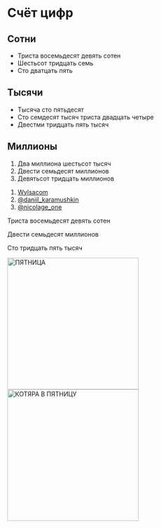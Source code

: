 <!DOCTYPE html>
<html>
<head>
	<meta charset="utf-8">
	<title>Мой сайт</title>
	<link rel="stylesheet" href="css.css">
</head>
<body>
	<h1>Счёт цифр</h1>
	<h2>Сотни</h2>
	<ul>
		<li>Триста восемьдесят девять сотен</li>
		<li>Шестьсот тридцать семь</li>
		<li>Сто дватцать пять</li>
	</ul>
	<h2>Тысячи</h2>
	<ul>
		<li>Тысяча сто пятьдесят</li>
		<li>Сто семдесят тысяч триста двадцать четыре</li>
		<li>Двестми тридцать пять тысяч</li>
	</ul>
	<h2>Миллионы</h2>
	<ol>
		<li>Два миллиона шестьсот тысяч</li>
		<li>Двести семьдесят миллионов</li>
		<li>Девятьсот тридцать миллионов</li>
	</ol>
</body>
<body>
	<ol>
		<li><a target='_blank'href="https://wylsa.com/">Wylsacom</a></li>
		<li><a target='_blank'href="https://www.instagram.com/daniil_karamushkin/?hl=ru">@daniil_karamushkin</a></li>
		<li><a target='_blank'href="https://www.instagram.com/nikolage_one/?hl=ru">@nicolage_one</a></li>
	</ol>
	<p>Триста восемьдесят девять сотен</p>
	<p>Двести семьдесят миллионов</p>
	<p>Сто тридцать пять тысяч</p>
	<img src="Картинки/ura-pyat-1.jpg" width="300" alt="ПЯТНИЦА" title="Пятница">
	<img src="Картинки/8e7549b8-6065-5c97-78fb-c918da32cbdb.gif" width="300" alt="КОТЯРА В ПЯТНИЦУ" title="Котяра в пятницу">
</body>
</html>
